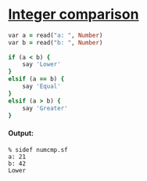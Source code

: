 [1]: https://rosettacode.org/wiki/Integer_comparison

# [Integer comparison][1]

```ruby
var a = read("a: ", Number)
var b = read("b: ", Number)
 
if (a < b) {
    say 'Lower'
}
elsif (a == b) {
    say 'Equal'
}
elsif (a > b) {
    say 'Greater'
}
```

#### Output:
```
% sidef numcmp.sf
a: 21
b: 42
Lower
```
